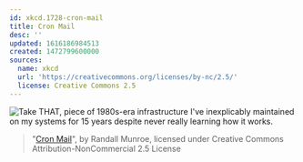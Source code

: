 ```yaml
---
id: xkcd.1728-cron-mail
title: Cron Mail
desc: ''
updated: 1616186984513
created: 1472799600000
sources:
  name: xkcd
  url: 'https://creativecommons.org/licenses/by-nc/2.5/'
  license: Creative Commons 2.5
---
```

![Take THAT, piece of 1980s-era infrastructure I've inexplicably maintained on my systems for 15 years despite never really learning how it works.](https://imgs.xkcd.com/comics/cron_mail.png)
> "[Cron Mail](https://xkcd.com/1728/)", by Randall Munroe, licensed under Creative Commons Attribution-NonCommercial 2.5 License
